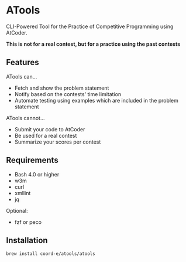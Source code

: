 # ATools

CLI-Powered Tool for the Practice of Competitive Programming using AtCoder.

**This is not for a real contest, but for a practice using the past contests**

## Features

ATools can...
- Fetch and show the problem statement
- Notify based on the contests' time limitation
- Automate testing using examples which are included in the problem statement

ATools cannot...
- Submit your code to AtCoder
- Be used for a real contest
- Summarize your scores per contest

## Requirements

- Bash 4.0 or higher
- w3m
- curl
- xmllint
- jq

Optional:
- fzf or peco

## Installation

```shell
brew install coord-e/atools/atools
```

